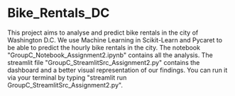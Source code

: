 # Bike_Rentals_DC
This project aims to analyse and predict bike rentals in the city of Washington D.C. We use Machine Learning in Scikit-Learn and Pycaret to be able to predict the hourly bike rentals in the city. 
The notebook "GroupC_Notebook_Assignment2.ipynb" contains all the analysis.
The streamlit file "GroupC_StreamlitSrc_Assignment2.py" contains the dashboard and a better visual representation of our findings. You can run it via your terminal by typing "streamlit run GroupC_StreamlitSrc_Assignment2.py".
